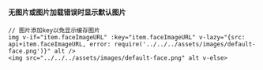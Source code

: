 #### 无图片或图片加载错误时显示默认图片

    // 图片添加key以免显示缓存图片
    img v-if="item.faceImageURL" :key="item.faceImageURL" v-lazy="{src: api+item.faceImageURL, error: require('../../../assets/images/default-face.png')}" alt />
    <img src="../../../assets/images/default-face.png" alt v-else>